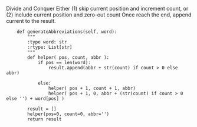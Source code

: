 Divide and Conquer
Either (1) skip current position and increment count, or (2) include current position and zero-out count
Once reach the end, append current to the result.
```
    def generateAbbreviations(self, word):
        """
        :type word: str
        :rtype: List[str]
        """
        def helper( pos, count, abbr ):
            if pos == len(word):
                result.append(abbr + str(count) if count > 0 else abbr)
            
            else:
                helper( pos + 1, count + 1, abbr)
                helper( pos + 1, 0, abbr + (str(count) if count > 0 else '') + word[pos] )

        result = []
        helper(pos=0, count=0, abbr='')
        return result
```
